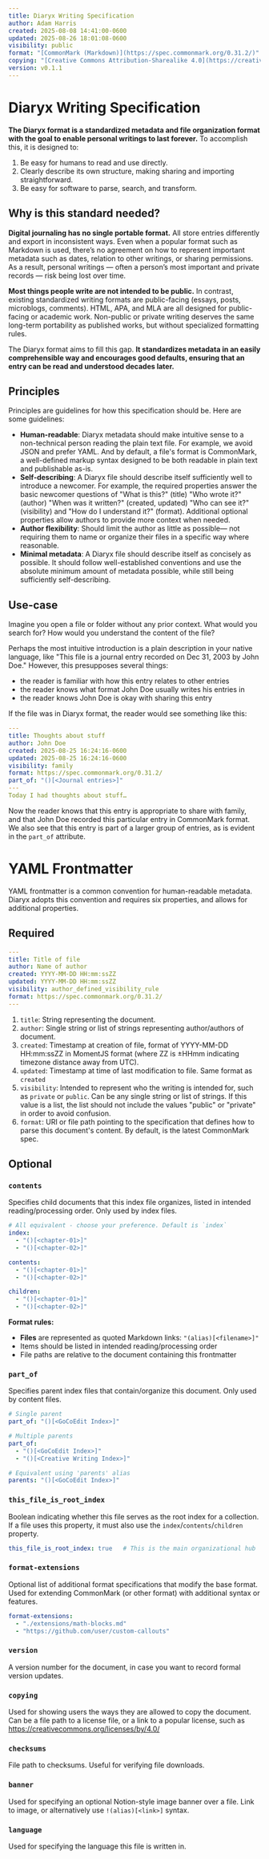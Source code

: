 ```yaml
---
title: Diaryx Writing Specification
author: Adam Harris
created: 2025-08-08 14:41:00-0600
updated: 2025-08-26 18:01:08-0600
visibility: public
format: "[CommonMark (Markdown)](https://spec.commonmark.org/0.31.2/)"
copying: "[Creative Commons Attribution-Sharealike 4.0](https://creativecommons.org/licenses/by-sa/4.0/)"
version: v0.1.1
---
```


# Diaryx Writing Specification

**The Diaryx format is a standardized metadata and file organization format with the goal to enable personal writings to last forever.** To accomplish this, it is designed to:
1. Be easy for humans to read and use directly.
2. Clearly describe its own structure, making sharing and importing straightforward.
3. Be easy for software to parse, search, and transform.

## Why is this standard needed?

**Digital journaling has no single portable format.** All store entries differently and export in inconsistent ways. Even when a popular format such as Markdown is used, there’s no agreement on how to represent important metadata such as dates, relation to other writings, or sharing permissions. As a result, personal writings — often a person’s most important and private records — risk being lost over time.

**Most things people write are not intended to be public.** In contrast, existing standardized writing formats are public-facing (essays, posts, microblogs, comments). HTML, APA, and MLA are all designed for public-facing or academic work. Non-public or private writing deserves the same long-term portability as published works, but without specialized formatting rules.

The Diaryx format aims to fill this gap. **It standardizes metadata in an easily comprehensible way and encourages good defaults, ensuring that an entry can be read and understood decades later.**

## Principles

Principles are guidelines for how this specification should be. Here are some guidelines:
- **Human-readable**: Diaryx metadata should make intuitive sense to a non-technical person reading the plain text file. For example, we avoid JSON and prefer YAML. And by default, a file's format is CommonMark, a well-defined markup syntax designed to be both readable in plain text and publishable as-is.
- **Self-describing**:  A Diaryx file should describe itself sufficiently well to introduce a newcomer. For example, the required properties answer the basic newcomer questions of "What is this?" (title) "Who wrote it?" (author) "When was it written?" (created, updated) "Who can see it?" (visibility) and "How do I understand it?" (format). Additional optional properties allow authors to provide more context when needed.
- **Author flexibility**: Should limit the author as little as possible— not requiring them to name or organize their files in a specific way where reasonable.
- **Minimal metadata**: A Diaryx file should describe itself as concisely as possible. It should follow well-established conventions and use the absolute minimum amount of metadata possible, while still being sufficiently self-describing.

## Use-case

Imagine you open a file or folder without any prior context. What would you search for? How would you understand the content of the file?

Perhaps the most intuitive introduction is a plain description in your native language, like "This file is a journal entry recorded on Dec 31, 2003 by John Doe." However, this presupposes several things: 
- the reader is familiar with how this entry relates to other entries
- the reader knows what format John Doe usually writes his entries in
- the reader knows John Doe is okay with sharing this entry

If the file was in Diaryx format, the reader would see something like this:

```yaml
---
title: Thoughts about stuff
author: John Doe
created: 2025-08-25 16:24:16-0600
updated: 2025-08-25 16:24:16-0600
visibility: family
format: https://spec.commonmark.org/0.31.2/
part_of: "()[<Journal entries>]"
---
Today I had thoughts about stuff…
```

Now the reader knows that this entry is appropriate to share with family, and that John Doe recorded this particular entry in CommonMark format. We also see that this entry is part of a larger group of entries, as is evident in the `part_of` attribute.

# YAML Frontmatter

YAML frontmatter is a common convention for human-readable metadata. Diaryx adopts this convention and requires six properties, and allows for additional properties.

## Required

```yaml
---
title: Title of file
author: Name of author
created: YYYY-MM-DD HH:mm:ssZZ
updated: YYYY-MM-DD HH:mm:ssZZ
visibility: author_defined_visibility_rule
format: https://spec.commonmark.org/0.31.2/
---
```

1. `title`: String representing the document.
2. `author`: Single string or list of strings representing author/authors of document.
3. `created`: Timestamp at creation of file, format of YYYY-MM-DD HH:mm:ssZZ in MomentJS format (where ZZ is ±HHmm indicating timezone distance away from UTC).
4. `updated`: Timestamp at time of last modification to file. Same format as `created`
5. `visibility`: Intended to represent who the writing is intended for, such as `private` or `public`. Can be any single string or list of strings. If this value is a list, the list should not include the values "public" or "private" in order to avoid confusion.
6. `format`: URI or file path pointing to the specification that defines how to parse this document's content. By default, is the latest CommonMark spec. 

## Optional

### `contents`

Specifies child documents that this index file organizes, listed in intended reading/processing order. Only used by index files.

```yaml
# All equivalent - choose your preference. Default is `index`
index:
  - "()[<chapter-01>]"
  - "()[<chapter-02>]"

contents:
  - "()[<chapter-01>]" 
  - "()[<chapter-02>]"

children:
  - "()[<chapter-01>]"
  - "()[<chapter-02>]"
```

**Format rules:**

- **Files** are represented as quoted Markdown links: `"(alias)[<filename>]"`
- Items should be listed in intended reading/processing order
- File paths are relative to the document containing this frontmatter

### `part_of`

Specifies parent index files that contain/organize this document. Only used by content files.

```yaml
# Single parent
part_of: "()[<GoCoEdit Index>]"

# Multiple parents  
part_of:
  - "()[<GoCoEdit Index>]"
  - "()[<Creative Writing Index>]"

# Equivalent using 'parents' alias
parents: "()[<GoCoEdit Index>]"
```

### `this_file_is_root_index`

Boolean indicating whether this file serves as the root index for a collection. If a file uses this property, it must also use the `index`/`contents`/`children` property.
```yaml
this_file_is_root_index: true   # This is the main organizational hub
```

### `format-extensions`

Optional list of additional format specifications that modify the base format. Used for extending CommonMark (or other format) with additional syntax or features.

```yaml
format-extensions:
  - "./extensions/math-blocks.md"
  - "https://github.com/user/custom-callouts"
```
### `version`

A version number for the document, in case you want to record formal version updates.

### `copying`

Used for showing users the ways they are allowed to copy the document. Can be a file path to a license file, or a link to a popular license, such as https://creativecommons.org/licenses/by/4.0/

### `checksums`

File path to checksums. Useful for verifying file downloads.

### `banner`

Used for specifying an optional Notion-style image banner over a file. Link to image, or alternatively use `!(alias)[<link>]` syntax.

### `language`

Used for specifying the language this file is written in.